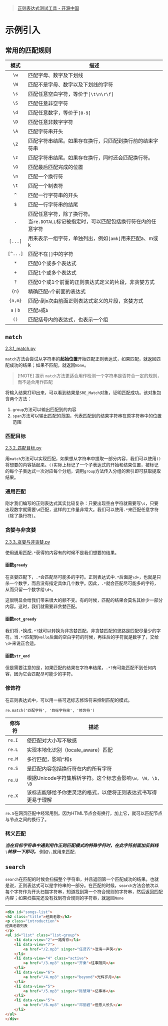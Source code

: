 ```toc
```

> [正则表达式测试工具 - 开源中国](http://tool.oschina.net/regex)

# 示例引入

## 常用的匹配规则

|   模式   | 描述                                                                                       |
|:--------:| ------------------------------------------------------------------------------------------ |
|   `\w`   | 匹配字母、数字及下划线                                                                     |
|   `\W`   | 匹配不是字母、数字以及下划线的字符                                                         |
|   `\s`   | 匹配任意空白字符，等价于`[\t\n\r\f]`                                                       |
|   `\S`   | 匹配任意非空字符                                                                           |
|   `\d`   | 匹配任意数字，等价于`[0-9]`                                                                |
|   `\D`   | 匹配任意非数字字符                                                                         |
|   `\A`   | 匹配字符串开头                                                                             |
|   `\Z`   | 匹配字符串结尾。如果存在换行，只匹配到换行前的结束字符串                                   |
|   `\z`   | 匹配字符串结尾。如果存在换行，同时还会匹配换行符。                                         |
|   `\G`   | 匹配最后匹配完成的位置                                                                     |
|   `\n`   | 匹配一个换行符                                                                             |
|   `\t`   | 匹配一个制表符                                                                             |
|   `^`    | 匹配一行字符串的开头                                                                       |
|   `$`    | 匹配一行字符串的结尾                                                                       |
|   `.`    | 匹配任意字符，除了换行符。</br>当`re.DOTALL`标记被指定时，可以匹配包括换行符在内的任意字符 |
| `[...]`  | 用来表示一组字符，单独列出，例如`[amk]`用来匹配a、m或k                                     |
| `[^...]` | 匹配不在`[]`中的字符                                                                       |
|   `*`    | 匹配0个或多个表达式                                                                        |
|   `+`    | 匹配1个或多个表达式                                                                        |
|   `?`    | 匹配0个或1个前面的正则表达式定义的片段，非贪婪方式                                         |
|  `{n}`   | 精确匹配`n`个前面的表达式                                                                  |
| `{n,m}`  | 匹配`n`到`m`次由前面正则表达式定义的片段，贪婪方式                                         |
|  `a丨b`   | 匹配`a`或`b`                                                                               |
| `()`         | 匹配括号内的表达式，也表示一个组                                                                                           |
## `match`

[2.3.1_match.py](https://github.com/LiuYuan-SHU/MyNotes/blob/de262a234871b25f034c23f5c3ddcd141e68e59a/Crawler%20with%20Python3/Python3%20web%20crawler%20development%20practice%EF%BC%88Edition2%EF%BC%89%20-%20Cui%20Qingcai/2_use_of_basic_libraries/2.3/2.3.1_match.py)

`match`方法会尝试从字符串的**起始位置**开始匹配正则表达式，如果匹配，就返回匹配成功的结果；如果不匹配，就返回`None`。


> [!NOTE] 提示
> `match`方法更适合用作检测一个字符串是否符合一定的规则，而不适合用作匹配


将输入结果打印出来，可以看到结果是`SRE_Match`对象，证明匹配成功。该对象包含两个方法：

1. `group`方法可以输出匹配到的内容
2. `span`方法可以输出匹配的范围，代表匹配到的结果字符串在原字符串中的位置范围

### 匹配目标

[2.3.2_匹配目标.py](https://github.com/LiuYuan-SHU/MyNotes/blob/7660322235b188ff8c39154e7f4168c9308e0e6d/Crawler%20with%20Python3/Python3%20web%20crawler%20development%20practice%EF%BC%88Edition2%EF%BC%89%20-%20Cui%20Qingcai/2_use_of_basic_libraries/2.3/2.3.2_%E5%8C%B9%E9%85%8D%E7%9B%AE%E6%A0%87.py)

用`match`方法可以实现匹配，如果想从字符串中提取一部分内容，我们可以使用`()`将想要的内容括起来。`()`实际上标记了一个子表达式的开始和结束位置，被标记的每个子表达式一次对应每个分组，调用`group`方法传入分组的索引即可获取提取结果。

### 通用匹配

刚才我们编写的正则表达式其实比较复杂：只要出现空白字符就需要写`\s`，只要出现数字就需要`\d`匹配，这样的工作量非常大。我们可以使用`.*`来匹配任意字符（除了换行符）。

### 贪婪与非贪婪

[2.3.3_贪婪与非贪婪.py](https://github.com/LiuYuan-SHU/MyNotes/blob/e8cdaa88a14c330490ff86aec0932221f64a9df4/Crawler%20with%20Python3/Python3%20web%20crawler%20development%20practice%EF%BC%88Edition2%EF%BC%89%20-%20Cui%20Qingcai/2_use_of_basic_libraries/2.3/2.3.3_%E8%B4%AA%E5%A9%AA%E4%B8%8E%E9%9D%9E%E8%B4%AA%E5%A9%AA.py)

使用通用匹配`.*`获得的内容有的时候不是我们想要的结果。

#### 函数`greedy`

在贪婪匹配下，`.*`会匹配尽可能多的字符。正则表达式中`.*`后面是`\d+`，也就是只杀一个数字，而且没有指定具体几个数字。因此，`.*`就会匹配尽可能多的字符，从而只留一个数字给`\d+`。

这很明显会给我们带来很大的额不变。有的时候，匹配的结果会莫名其妙少一部分内容。这时，我们就需要非贪婪匹配。

#### 函数`not_greedy`

我们将`.*`换成`.*?`就可以转换为非贪婪匹配。非贪婪匹配的思路是匹配尽量少的字符。当`.*?`匹配到`Hello`后面的空白字符的时候，再往后的字符就是数字了，交给`\d+`来说正合适。

#### 函数`str_end`

但是需要注意的是，如果匹配的结果在字符串结尾，`.*?`有可能匹配不到任何内容，因为它会匹配尽可能少的字符。

### 修饰符

在正则表达式中，可以用一些可选标志修饰符来控制匹配的模式。

`re.match('匹配字符', '目标字符串', '修饰符')`

| 修饰符 | 描述                                                           |
| ------ | -------------------------------------------------------------- |
| `re.I` | 使匹配对大小写不敏感                                           |
| `re.L` | 实现本地化识别（locale_aware）匹配                             |
| `re.M` | 多行匹配，影响`^`和`$`                                         |
| `re.S` | 是匹配内容包括换行符在内的所有字符                             |
| `re.U` | 根据Unicode字符集解析字符。这个标志会影响`\w, \W, \b, \B` |
|   `re.X`     |     该标志能够给予你更灵活的格式，以便将正则表达式书写得更易于理解                                                           |

`re.S`在网页匹配中经常用到。因为HTML节点会有换行，加上它，就可以匹配节点与节点之间的换行了。

### 转义匹配

***当在目标字符串中遇到用作正则匹配模式的特殊字符时，在此字符前面加反斜线`\`转移一下即可。*** 例如`\.`就用来匹配`.`

## `search`

`search`在匹配的时候会扫描整个字符串，并且返回第一个匹配成功的结果。也就是说，正则表达式可以是字符串的一部分。在匹配的时候，`search`方法会依次以每个字符作为开头扫描字符串，知道找到第一个符合规则的字符串，然后返回匹配内容；如果扫描完还没有找到符合规则的字符串，就返回`None`

******

```html
<div id="songs-list">
<h2 class="title">经典老歌</h2>
<p class="introduction">
经典老歌列表
</p>
<ul id="list" class="list-group">
	<li data-view="2">一路有你</li>
	<li data-view="7">
		<a href="/2.mp3" singer="任贤齐">沧海一声笑</a>
	</li>
	<li data-view="4" class="active">
		<a href="/3.mp3" singer="齐秦">往事随风</a>
	</li>
	<li data-view="6">
		<a href="/4.mp3" singer="beyond">光辉岁月</a>
	</li>
	<li data-view="5">
		<a href="/5.mp3" singer="陈慧琳">记事本</a>
	</li>
	<li data-view="5">
		<a href="/6.mp3" singer="邓丽君">但愿人长久</a>
	</li>
</ul>
</div>

```
